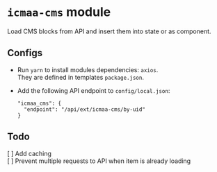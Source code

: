 # `icmaa-cms` module

Load CMS blocks from API and insert them into state or as component.

## Configs

* Run `yarn` to install modules dependencies: `axios`.  
  They are defined in templates `package.json`.

* Add the following API endpoint to `config/local.json`:
  ```
  "icmaa_cms": {
    "endpoint": "/api/ext/icmaa-cms/by-uid"
  }
  ```

## Todo

[ ] Add caching  
[ ] Prevent multiple requests to API when item is already loading
